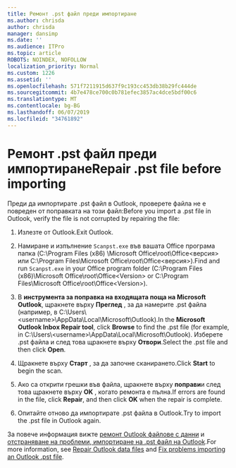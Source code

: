 ```yaml
---
title: Ремонт .pst файл преди импортиране
ms.author: chrisda
author: chrisda
manager: dansimp
ms.date: ''
ms.audience: ITPro
ms.topic: article
ROBOTS: NOINDEX, NOFOLLOW
localization_priority: Normal
ms.custom: 1226
ms.assetid: ''
ms.openlocfilehash: 571f7211915d637f9c193cc453db38b29fc444de
ms.sourcegitcommit: 4b7e478ce700c0b781efec3857ac4dce5bdf00c6
ms.translationtype: MT
ms.contentlocale: bg-BG
ms.lasthandoff: 06/07/2019
ms.locfileid: "34761892"
---
```

# <a name="repair-pst-file-before-importing"></a><span data-ttu-id="d11cb-102">Ремонт .pst файл преди импортиране</span><span class="sxs-lookup"><span data-stu-id="d11cb-102">Repair .pst file before importing</span></span>

<span data-ttu-id="d11cb-103">Преди да импортирате .pst файл в Outlook, проверете файла не е повреден от поправката на този файл:</span><span class="sxs-lookup"><span data-stu-id="d11cb-103">Before you import a .pst file in Outlook, verify the file is not corrupted by repairing the file:</span></span>

1. <span data-ttu-id="d11cb-104">Излезте от Outlook.</span><span class="sxs-lookup"><span data-stu-id="d11cb-104">Exit Outlook.</span></span>

2. <span data-ttu-id="d11cb-105">Намиране и изпълнение `Scanpst.exe` във вашата Office програма папка (C:\Program Files (x86) \Microsoft Office\root\Office\<версия\> или C:\Program Files\Microsoft Office\root\Office\<версия\>).</span><span class="sxs-lookup"><span data-stu-id="d11cb-105">Find and run `Scanpst.exe` in your Office program folder (C:\Program Files (x86)\Microsoft Office\root\Office\<Version\> or C:\Program Files\Microsoft Office\root\Office\<Version\>).</span></span>

3. <span data-ttu-id="d11cb-106">В **инструмента за поправка на входящата поща на Microsoft Outlook**, щракнете върху **Преглед** , за да намерите .pst файла (например, в C:\Users\\<username\>\AppData\Local\Microsoft\Outlook).</span><span class="sxs-lookup"><span data-stu-id="d11cb-106">In the **Microsoft Outlook Inbox Repair tool**, click **Browse** to find the .pst file (for example, in C:\Users\\<username\>\AppData\Local\Microsoft\Outlook).</span></span> <span data-ttu-id="d11cb-107">Изберете .pst файла и след това щракнете върху **Отвори**.</span><span class="sxs-lookup"><span data-stu-id="d11cb-107">Select the .pst file and then click **Open**.</span></span>

4. <span data-ttu-id="d11cb-108">Щракнете върху **Старт** , за да започне сканирането.</span><span class="sxs-lookup"><span data-stu-id="d11cb-108">Click **Start** to begin the scan.</span></span>

5. <span data-ttu-id="d11cb-109">Ако са открити грешки във файла, щракнете върху **поправи**и след това щракнете върху **OK** , когато ремонта е пълна.</span><span class="sxs-lookup"><span data-stu-id="d11cb-109">If errors are found in the file, click **Repair**, and then click **OK** when the repair is complete.</span></span>

6. <span data-ttu-id="d11cb-110">Опитайте отново да импортирате .pst файла в Outlook.</span><span class="sxs-lookup"><span data-stu-id="d11cb-110">Try to import the .pst file in Outlook again.</span></span>

<span data-ttu-id="d11cb-111">За повече информация вижте [ремонт Outlook файлове с данни](https://support.office.com/article/25663bc3-11ec-4412-86c4-60458afc5253) и [отстраняване на проблеми, импортиране на .pst файл на Outlook](https://support.office.com/article/2d2e50dc-5c36-4ab2-ab50-f1be733b3d6e).</span><span class="sxs-lookup"><span data-stu-id="d11cb-111">For more information, see [Repair Outlook data files](https://support.office.com/article/25663bc3-11ec-4412-86c4-60458afc5253) and [Fix problems importing an Outlook .pst file](https://support.office.com/article/2d2e50dc-5c36-4ab2-ab50-f1be733b3d6e).</span></span>
